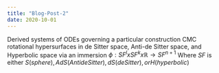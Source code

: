 ```yaml
---
title: "Blog-Post-2"
date: 2020-10-01
---
```


Derived systems of ODEs governing a particular construction CMC rotational hypersurfaces in de Sitter space, Anti-de Sitter space, and Hyperbolic space via an immersion $\phi: SF^l  x SF^k  x  \mathbb{R}\to SF^{n+1}$
Where $SF$ is either $S(sphere), AdS(Antide Sitter), dS(de Sitter), or H(hyperbolic)$


